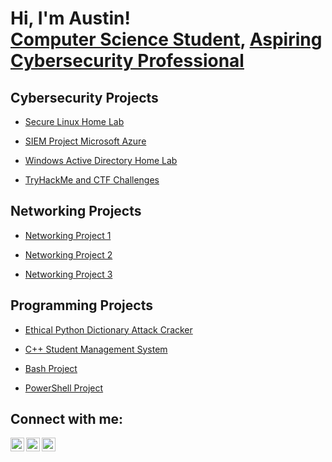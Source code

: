 <h1>Hi, I'm Austin! <br/><a href="https://github.com/austindennoCS">Computer Science Student</a>, <a href="https://github.com/austindennoCS">Aspiring Cybersecurity Professional</a></h1>

<h2>Cybersecurity Projects</h2>

  - [Secure Linux Home Lab](https://github.com/austindennoCS)
  
  - [SIEM Project Microsoft Azure](https://github.com/austindennoCS)
  
  - [Windows Active Directory Home Lab](https://github.com/austindennoCS)
    
  - [TryHackMe and CTF Challenges](https://github.com/austindennoCS)

<h2>Networking Projects</h2>

  - [Networking Project 1](https://github.com/austindennoCS)
  
  - [Networking Project 2](https://github.com/austindennoCS)
  
  - [Networking Project 3](https://github.com/austindennoCS)
    

<h2>Programming Projects</h2>

  - [Ethical Python Dictionary Attack Cracker](https://github.com/austindennoCS)
  
  - [C++ Student Management System](https://github.com/austindennoCS)

  - [Bash Project](https://github.com/austindennoCS)

  - [PowerShell Project](https://github.com/austindennoCS)
  
  
  
<h2>Connect with me:</h2>

[<img align="left" alt="JoshMadakor | Twitter" width="22px" src="https://cdn.jsdelivr.net/npm/simple-icons@v3/icons/twitter.svg" />][twitter]
[<img align="left" alt="JoshMadakor | LinkedIn" width="22px" src="https://cdn.jsdelivr.net/npm/simple-icons@v3/icons/linkedin.svg" />][linkedin]
[<img align="left" alt="JoshMadakor | Instagram" width="22px" src="https://cdn.jsdelivr.net/npm/simple-icons@v3/icons/instagram.svg" />][instagram]

[twitter]: https://twitter.com
[instagram]: https://www.instagram.com
[linkedin]: https://linkedin.com

<!--
**joshmadakor1/joshmadakor1** is a ✨ _special_ ✨ repository because its `README.md` (this file) appears on your GitHub profile.

Here are some ideas to get you started:

- 🔭 I’m currently working on ...
- 🌱 I’m currently learning ...
- 👯 I’m looking to collaborate on ...
- 🤔 I’m looking for help with ...
- 💬 Ask me about ...
- 📫 How to reach me: ...
- 😄 Pronouns: ...
- ⚡ Fun fact: ...
-->
